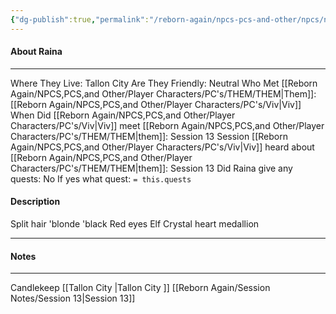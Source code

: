 ```yaml
---
{"dg-publish":true,"permalink":"/reborn-again/npcs-pcs-and-other/npcs/neutral/raina/"}
---
```



#### About Raina
---
Where They Live: Tallon City 
Are They Friendly: Neutral
Who Met [[Reborn Again/NPCS,PCS,and Other/Player Characters/PC's/THEM/THEM\|Them]]: [[Reborn Again/NPCS,PCS,and Other/Player Characters/PC's/Viv\|Viv]]
When Did [[Reborn Again/NPCS,PCS,and Other/Player Characters/PC's/Viv\|Viv]] meet [[Reborn Again/NPCS,PCS,and Other/Player Characters/PC's/THEM/THEM\|them]]: Session 13
Session [[Reborn Again/NPCS,PCS,and Other/Player Characters/PC's/Viv\|Viv]] heard about [[Reborn Again/NPCS,PCS,and Other/Player Characters/PC's/THEM/THEM\|them]]: Session 13
Did Raina give any quests: No
	If yes what quest: `= this.quests`


#### Description
Split hair 'blonde 'black
Red eyes 
Elf 
Crystal heart medallion 

---

#### Notes
---
Candlekeep
[[Tallon City \|Tallon City ]]
[[Reborn Again/Session Notes/Session 13\|Session 13]]

